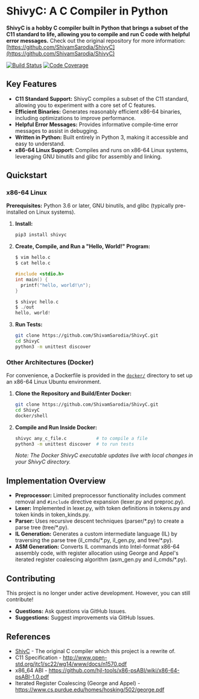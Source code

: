 # ShivyC: A C Compiler in Python

**ShivyC is a hobby C compiler built in Python that brings a subset of the C11 standard to life, allowing you to compile and run C code with helpful error messages.** Check out the original repository for more information: [https://github.com/ShivamSarodia/ShivyC](https://github.com/ShivamSarodia/ShivyC)

[![Build Status](https://travis-ci.org/ShivamSarodia/ShivyC.svg?branch=master)](https://travis-ci.org/ShivamSarodia/ShivyC)
[![Code Coverage](https://codecov.io/gh/ShivamSarodia/ShivyC/branch/master/graph/badge.svg)](https://codecov.io/gh/ShivamSarodia/ShivyC)

## Key Features

*   **C11 Standard Support:** ShivyC compiles a subset of the C11 standard, allowing you to experiment with a core set of C features.
*   **Efficient Binaries:** Generates reasonably efficient x86-64 binaries, including optimizations to improve performance.
*   **Helpful Error Messages:** Provides informative compile-time error messages to assist in debugging.
*   **Written in Python:** Built entirely in Python 3, making it accessible and easy to understand.
*   **x86-64 Linux Support:** Compiles and runs on x86-64 Linux systems, leveraging GNU binutils and glibc for assembly and linking.

## Quickstart

### x86-64 Linux

**Prerequisites:** Python 3.6 or later, GNU binutils, and glibc (typically pre-installed on Linux systems).

1.  **Install:**
    ```bash
    pip3 install shivyc
    ```
2.  **Create, Compile, and Run a "Hello, World!" Program:**

    ```c
    $ vim hello.c
    $ cat hello.c

    #include <stdio.h>
    int main() {
      printf("hello, world!\n");
    }

    $ shivyc hello.c
    $ ./out
    hello, world!
    ```

3.  **Run Tests:**
    ```bash
    git clone https://github.com/ShivamSarodia/ShivyC.git
    cd ShivyC
    python3 -m unittest discover
    ```

### Other Architectures (Docker)

For convenience, a Dockerfile is provided in the [`docker/`](docker/) directory to set up an x86-64 Linux Ubuntu environment.

1.  **Clone the Repository and Build/Enter Docker:**
    ```bash
    git clone https://github.com/ShivamSarodia/ShivyC.git
    cd ShivyC
    docker/shell
    ```
2.  **Compile and Run Inside Docker:**

    ```bash
    shivyc any_c_file.c           # to compile a file
    python3 -m unittest discover  # to run tests
    ```

    *Note: The Docker ShivyC executable updates live with local changes in your ShivyC directory.*

## Implementation Overview

*   **Preprocessor:** Limited preprocessor functionality includes comment removal and `#include` directive expansion (lexer.py and preproc.py).
*   **Lexer:** Implemented in lexer.py, with token definitions in tokens.py and token kinds in token\_kinds.py.
*   **Parser:** Uses recursive descent techniques (parser/\*.py) to create a parse tree (tree/\*.py).
*   **IL Generation:** Generates a custom intermediate language (IL) by traversing the parse tree (il\_cmds/\*.py, il\_gen.py, and tree/\*.py).
*   **ASM Generation:** Converts IL commands into Intel-format x86-64 assembly code, with register allocation using George and Appel's iterated register coalescing algorithm (asm\_gen.py and il\_cmds/\*.py).

## Contributing

This project is no longer under active development. However, you can still contribute!

*   **Questions:** Ask questions via GitHub Issues.
*   **Suggestions:** Suggest improvements via GitHub Issues.

## References

*   [ShivC](https://github.com/ShivamSarodia/ShivC) - The original C compiler which this project is a rewrite of.
*   C11 Specification - http://www.open-std.org/jtc1/sc22/wg14/www/docs/n1570.pdf
*   x86\_64 ABI - https://github.com/hjl-tools/x86-psABI/wiki/x86-64-psABI-1.0.pdf
*   Iterated Register Coalescing (George and Appel) - https://www.cs.purdue.edu/homes/hosking/502/george.pdf